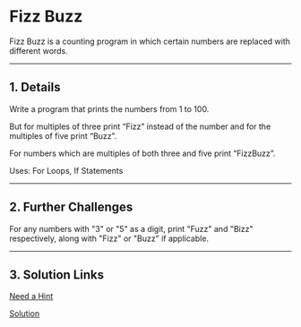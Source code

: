 # Fizz Buzz

Fizz Buzz is a counting program in which certain numbers are replaced with different words.

---

## 1. Details

Write a program that prints the numbers from 1 to 100. 

But for multiples of three print “Fizz” instead of the number and for the multiples of five print “Buzz”. 

For numbers which are multiples of both three and five print “FizzBuzz”.

Uses: For Loops, If Statements

---

## 2. Further Challenges

For any numbers with "3" or "5" as a digit, print "Fuzz" and "Bizz" respectively, along with "Fizz" or "Buzz" if applicable.

---

## 3. Solution Links
[Need a Hint](./HINT.md)

[Solution](./solution.py)